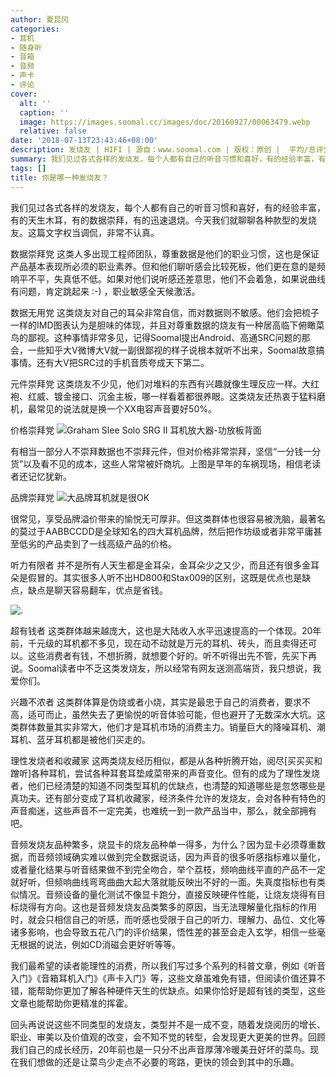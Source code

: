 ```yaml
---
author: 夏昆冈
categories:
- 耳机
- 随身听
- 音箱
- 音频
- 声卡
- 评论
cover:
  alt: ''
  caption: ''
  image: https://images.soomal.cc/images/doc/20160927/00063479.webp
  relative: false
date: '2018-07-13T23:43:46+08:00'
description: 发烧友 | HIFI | 源自：www.soomal.com | 版权：原创 |  平均/总评分：09.74/477
summary: 我们见过各式各样的发烧友，每个人都有自己的听音习惯和喜好，有的经验丰富，有的天生木耳，有的数据崇拜，有的迅速退烧。今天我们就聊聊各种款型的发烧友。
tags: []
title: 你是哪一种发烧友？
---
```


我们见过各式各样的发烧友，每个人都有自己的听音习惯和喜好，有的经验丰富，有的天生木耳，有的数据崇拜，有的迅速退烧。今天我们就聊聊各种款型的发烧友。这篇文字权当调侃，非常不认真。

数据崇拜党
这类人多出现工程师团队，尊重数据是他们的职业习惯，这也是保证产品基本表现所必须的职业素养。但和他们聊听感会比较死板，他们更在意的是频响平不平，失真低不低。如果对他们说听感还差意思，他们不会着急，如果说曲线有问题，肯定跳起来 :-) ，职业敏感全天候激活。

数据无用党
这类烧友对自己的耳朵非常自信，而对数据则不敏感。他们会把梳子一样的IMD图表认为是胆味的体现，并且对尊重数据的烧友有一种居高临下俯瞰菜鸟的鄙视。这种事情非常多见，记得Soomal提出Android、高通SRC问题的那会，一些知乎大V微博大V就一副很鄙视的样子说根本就听不出来，Soomal故意搞事情。还有大V把SRC过的手机音质夸成天下第二。

元件崇拜党
这类烧友不少见，他们对堆料的东西有兴趣就像生理反应一样。大红袍、红威、镀金接口、沉金主板，哪一样看着都很养眼。这类烧友还热衷于猛料磨机，最常见的说法就是换一个XX电容声音要好50%。

价格崇拜党
![Graham Slee Solo SRG II 耳机放大器-功放板背面](https://images.soomal.cc/images/doc/20101005/00007482.webp)




有相当一部分人不崇拜数据也不崇拜元件，但对价格非常崇拜，坚信“一分钱一分货”以及看不见的成本，这些人常常被奸商坑。上图是早年的车祸现场，相信老读者还记忆犹新。

品牌崇拜党
![大品牌耳机就是很OK](https://images.soomal.cc/images/doc/20180713/00075846.webp)




很常见，享受品牌溢价带来的愉悦无可厚非。但这类群体也很容易被洗脑，最著名的莫过于AABBCCDD是全球知名的四大耳机品牌，然后把作坊级或者非常平庸甚至低劣的产品卖到了一线高级产品的价格。

听力有限者
并不是所有人天生都是金耳朵，金耳朵少之又少，而且还有很多金耳朵是假冒的。其实很多人听不出HD800和Stax009的区别，这既是优点也是缺点，缺点是聊天容易翻车，优点是省钱。

![.](https://images.soomal.cc/images/doc/20180713/00075847_01.webp)




超有钱者
这类群体越来越庞大，这也是大陆收入水平迅速提高的一个体现。20年前，千元级的耳机都不多见，现在动不动就是万元的耳机、砖头，而且卖得还可以。这些消费者有钱，不想折腾，就想要个好的。听不听得出先不管，先买下再说。Soomal读者中不乏这类发烧友，所以经常有网友送测高端货，我只想说，我爱你们。

兴趣不浓者
这类群体算是伪烧或者小烧，其实是最忠于自己的消费者，要求不高，适可而止，虽然失去了更愉悦的听音体验可能，但也避开了无数深水大坑。这类群体数量其实非常大，他们才是耳机市场的消费主力。销量巨大的降噪耳机、潮耳机、蓝牙耳机都是被他们买走的。

理性发烧者和收藏家
这两类烧友经历相似，都是从各种折腾开始，阅尽[买买买和蹭听]各种耳机，尝试各种耳套耳垫咸菜带来的声音变化。但有的成为了理性发烧者，他们已经清楚的知道不同类型耳机的优缺点，也清楚的知道哪些是忽悠哪些是真功夫。还有部分变成了耳机收藏家，经济条件允许的发烧友，会对各种有特色的声音痴迷，这些声音不一定完美，也难统一到一款产品当中，那么，就全部拥有吧。

音频发烧友品种繁多，烧显卡的烧友品种单一得多，为什么？因为显卡必须尊重数据，而音频领域确实难以做到完全数据说话，因为声音的很多听感指标难以量化，或者量化结果与听音结果做不到完全吻合，举个荔枝，频响曲线平直的产品不一定就好听，但频响曲线弯弯曲曲大起大落就能反映出不好的一面。失真度指标也有类似情况。音频设备的量化测试不像显卡跑分，直接反映硬件性能，让烧友烧得有目标烧得有方向。这也是音频发烧友品类繁多的原因，当无法理解量化指标的作用时，就会只相信自己的听感，而听感也受限于自己的听力、理解力、品位、文化等诸多影响，也会导致五花八门的评价结果，悟性差的甚至会走入玄学，相信一些毫无根据的说法，例如CD消磁会更好听等等。

我们最希望的读者能理性的消费，所以我们写过多个系列的科普文章，例如《听音入门》《音箱耳机入门》《声卡入门》等，这些文章虽难免有错，但阅读价值还算不错，能帮助你更加了解各种硬件天生的优缺点。如果你恰好是超有钱的类型，这些文章也能帮助你更精准的挥霍。

回头再说说这些不同类型的发烧友，类型并不是一成不变，随着发烧阅历的增长、职业、审美以及价值观的改变，会不知不觉的转型，会发现更大更美的世界。回顾我们自己的成长经历，20年前也是一只分不出声音厚薄冷暖美丑好坏的菜鸟。现在我们想做的还是让菜鸟少走点不必要的弯路，更快的领会到其中的乐趣。